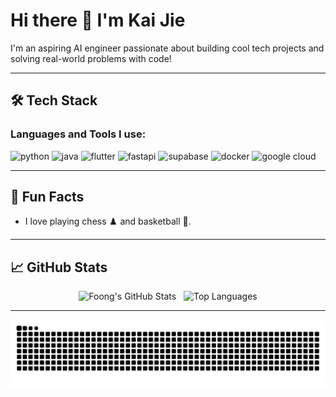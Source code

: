 # Hi there 👋 I'm Kai Jie

I'm an aspiring AI engineer passionate about building cool tech projects and solving real-world problems with code!

---

## 🛠️ Tech Stack
<h3>Languages and Tools I use:</h3>

<p align="left">
  <img src="https://cdn.jsdelivr.net/gh/devicons/devicon/icons/python/python-original.svg" alt="python" width="45" height="45"/>
  <img src="https://cdn.jsdelivr.net/gh/devicons/devicon/icons/java/java-original.svg" alt="java" width="45" height="45"/>
  <img src="https://cdn.jsdelivr.net/gh/devicons/devicon/icons/flutter/flutter-original.svg" alt="flutter" width="45" height="45"/>
  <img src="https://cdn.jsdelivr.net/gh/devicons/devicon/icons/fastapi/fastapi-original.svg" alt="fastapi" width="45" height="45"/>
  <img src="https://cdn.jsdelivr.net/gh/devicons/devicon/icons/supabase/supabase-original.svg" alt="supabase" width="45" height="45"/>
  <img src="https://cdn.jsdelivr.net/gh/devicons/devicon/icons/docker/docker-original.svg" alt="docker" width="45" height="45"/>
  <img src="https://cdn.jsdelivr.net/gh/devicons/devicon/icons/googlecloud/googlecloud-original.svg" alt="google cloud" width="45" height="45"/>
</p>

---

## 🎯 Fun Facts
- I love playing chess ♟️ and basketball 🏀.

---

## 📈 GitHub Stats

<p align="center">
  <img src="https://github-readme-stats.vercel.app/api?username=codebreaker64&show_icons=true&theme=radical" alt="Foong's GitHub Stats" height="200"/>
  &nbsp;
  <img src="https://github-readme-stats.vercel.app/api/top-langs/?username=codebreaker64&layout=compact&theme=radical" alt="Top Languages" height="200"/>
</p>

---

![Snake animation](https://github.com/codebreaker64/FongKaiJie/blob/output/github-contribution-grid-snake.svg)
